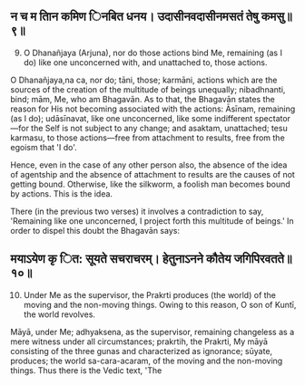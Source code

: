 ## न च म तािन कमिण िनबित धनय। उदासीनवदासीनमसतं तेषु कमसु॥९॥

9. O Dhanañjaya (Arjuna), nor do those actions bind Me, remaining (as I do) like one unconcerned with, and unattached to, those actions.

O Dhanañjaya,na ca, nor do; tāni, those; karmāni, actions which are the sources of the creation of the multitude of beings unequally; nibadhnanti, bind; mām, Me, who am Bhagavān. As to that, the Bhagavān states the reason for His not becoming associated with the actions: Āsīnam, remaining (as I do); udāsīnavat, like one unconcerned, like some indifferent spectator—for the Self is not subject to any change; and asaktam, unattached; tesu karmasu, to those actions—free from attachment to results, free from the egoism that 'I do'.

Hence, even in the case of any other person also, the absence of the idea of agentship and the absence of attachment to results are the causes of not getting bound. Otherwise, like the silkworm, a foolish man becomes bound by actions. This is the idea.

There (in the previous two verses) it involves a contradiction to say, 'Remaining like one unconcerned, I project forth this multitude of beings.' In order to dispel this doubt the Bhagavān says:

## मयाऽयेण कृ ित: सूयते सचराचरम्। हेतुनाऽनने कौतेय जगिपिरवतते॥१०॥

10. Under Me as the supervisor, the Prakrti produces (the world) of the moving and the non-moving things. Owing to this reason, O son of Kuntī, the world revolves.

Māyā, under Me; adhyaksena, as the supervisor, remaining changeless as a mere witness under all circumstances; prakrtih, the Prakrti, My māyā consisting of the three gunas and characterized as ignorance; sūyate, produces; the world sa-cara-acaram, of the moving and the non-moving things. Thus there is the Vedic text, 'The